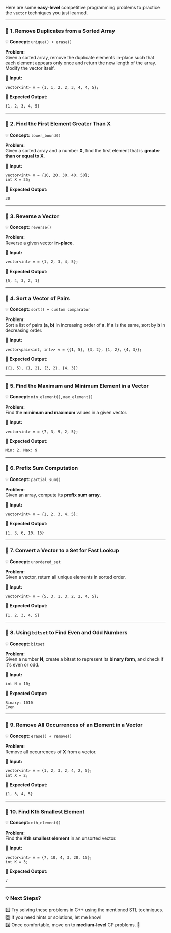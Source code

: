 Here are some **easy-level** competitive programming problems to practice the `vector` techniques you just learned.  

---

### 🔹 **1. Remove Duplicates from a Sorted Array**  
💡 **Concept:** `unique() + erase()`

**Problem:**  
Given a sorted array, remove the duplicate elements in-place such that each element appears only once and return the new length of the array. Modify the vector itself.

🔹 **Input:**  
```
vector<int> v = {1, 1, 2, 2, 3, 4, 4, 5};
```
🔹 **Expected Output:**  
```
{1, 2, 3, 4, 5}
```

---

### 🔹 **2. Find the First Element Greater Than X**  
💡 **Concept:** `lower_bound()`

**Problem:**  
Given a sorted array and a number **X**, find the first element that is **greater than or equal to X**.

🔹 **Input:**  
```
vector<int> v = {10, 20, 30, 40, 50};
int X = 25;
```
🔹 **Expected Output:**  
```
30
```

---

### 🔹 **3. Reverse a Vector**  
💡 **Concept:** `reverse()`

**Problem:**  
Reverse a given vector **in-place**.

🔹 **Input:**  
```
vector<int> v = {1, 2, 3, 4, 5};
```
🔹 **Expected Output:**  
```
{5, 4, 3, 2, 1}
```

---

### 🔹 **4. Sort a Vector of Pairs**  
💡 **Concept:** `sort() + custom comparator`

**Problem:**  
Sort a list of pairs **(a, b)** in increasing order of **a**. If **a** is the same, sort by **b** in decreasing order.

🔹 **Input:**  
```
vector<pair<int, int>> v = {{1, 5}, {3, 2}, {1, 2}, {4, 3}};
```
🔹 **Expected Output:**  
```
{{1, 5}, {1, 2}, {3, 2}, {4, 3}}
```

---

### 🔹 **5. Find the Maximum and Minimum Element in a Vector**  
💡 **Concept:** `min_element()`, `max_element()`

**Problem:**  
Find the **minimum and maximum** values in a given vector.

🔹 **Input:**  
```
vector<int> v = {7, 3, 9, 2, 5};
```
🔹 **Expected Output:**  
```
Min: 2, Max: 9
```

---

### 🔹 **6. Prefix Sum Computation**  
💡 **Concept:** `partial_sum()`

**Problem:**  
Given an array, compute its **prefix sum array**.

🔹 **Input:**  
```
vector<int> v = {1, 2, 3, 4, 5};
```
🔹 **Expected Output:**  
```
{1, 3, 6, 10, 15}
```

---

### 🔹 **7. Convert a Vector to a Set for Fast Lookup**  
💡 **Concept:** `unordered_set`

**Problem:**  
Given a vector, return all unique elements in sorted order.

🔹 **Input:**  
```
vector<int> v = {5, 3, 1, 3, 2, 2, 4, 5};
```
🔹 **Expected Output:**  
```
{1, 2, 3, 4, 5}
```

---

### 🔹 **8. Using `bitset` to Find Even and Odd Numbers**  
💡 **Concept:** `bitset`

**Problem:**  
Given a number **N**, create a bitset to represent its **binary form**, and check if it's even or odd.

🔹 **Input:**  
```
int N = 10;
```
🔹 **Expected Output:**  
```
Binary: 1010
Even
```

---

### 🔹 **9. Remove All Occurrences of an Element in a Vector**  
💡 **Concept:** `erase() + remove()`

**Problem:**  
Remove all occurrences of **X** from a vector.

🔹 **Input:**  
```
vector<int> v = {1, 2, 3, 2, 4, 2, 5};
int X = 2;
```
🔹 **Expected Output:**  
```
{1, 3, 4, 5}
```

---

### 🔹 **10. Find Kth Smallest Element**  
💡 **Concept:** `nth_element()`

**Problem:**  
Find the **Kth smallest element** in an unsorted vector.

🔹 **Input:**  
```
vector<int> v = {7, 10, 4, 3, 20, 15};
int K = 3;
```
🔹 **Expected Output:**  
```
7
```

---

### 💡 **Next Steps?**  
1️⃣ Try solving these problems in C++ using the mentioned STL techniques.  
2️⃣ If you need hints or solutions, let me know!  
3️⃣ Once comfortable, move on to **medium-level** CP problems. 🚀
